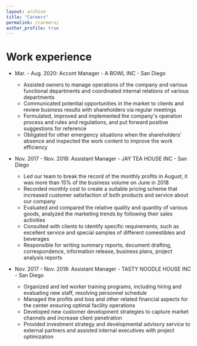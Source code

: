 ```yaml
---
layout: archive
title: "Careers"
permalink: /careers/
author_profile: true
---
```


Work experience
======
* Mar. - Aug. 2020: Accont Manager - A BOWL INC - San Diego
  * Assisted owners to manage operations of the company and various functional departments and coordinated internal relations of various departments
  * Communicated potential opportunities in the market to clients and review business results with shareholders via regular meetings
  * Formulated, improved and implemented the company's operation process and rules and regulations, and put forward positive suggestions for reference
  * Obligated for other emergency situations when the shareholders' absence and inspected the work content to improve the work efficiency
  
* Nov. 2017 - Nov. 2018: Assistant Manager - JAY TEA HOUSE INC - San Diego
  * Led our team to break the record of the monthly profits in August, it was more than 15% of the business volume on June in 2018
  * Recorded monthly cost to create a suitable pricing scheme that increased customer satisfaction of both products and service about our company
  * Evaluated and compared the relative quality and quantity of various goods, analyzed the marketing trends by following their sales activities
  * Consulted with clients to identify specific requirements, such as excellent service and special samples of different comestibles and beverages
  * Responsible for writing summary reports, document drafting, correspondence, information release, business plans, project analysis reports
  
* Nov. 2017 - Nov. 2018: Assistant Manager - TASTY NOODLE HOUSE INC - San Diego
  * Organized and led worker training programs, including hiring and evaluating new staff, resolving personnel schedule
  * Managed the profits and loss and other related financial aspects for the center ensuring optimal facility operations
  * Developed new customer development strategies to capture market channels and increase client penetration
  * Provided investment strategy and developmental advisory service to external partners and assisted internal executives with project optimization
